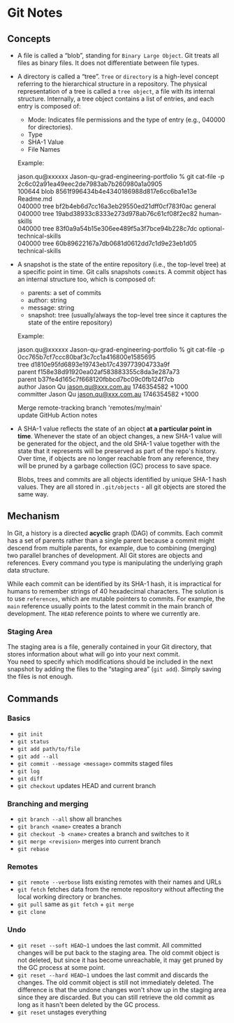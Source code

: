 # Git Notes

## Concepts
- A file is called a “blob”, standing for `Binary Large Object`. Git treats all files as binary files. It does not differentiate between file types.

- A directory is called a “tree”. `Tree` or `directory` is a high-level concept referring to the hierarchical structure in a repository. The physical representation of a tree is called a `tree object`, a file with its internal structure. Internally, a tree object contains a list of entries, and each entry is composed of:
  - Mode: Indicates file permissions and the type of entry (e.g., 040000 for directories).
  - Type
  - SHA-1 Value
  - File Names

  Example:

  jason.qu@xxxxxx Jason-qu-grad-engineering-portfolio % git cat-file -p 2c6c02a91ea49eec2de7983ab7b260980a1a0905  
  100644 blob 8561f996434b4e4340186988d817e6cc6ba1e13e    Readme.md  
  040000 tree bf2b4eb6d7cc16a3eb29550ed21dff0cf783f0ac    general  
  040000 tree 19abd38933c8333e273d978ab76c61cf08f2ec82    human-skills  
  040000 tree 83f0a9a54b15e306ee489f5a3f7bce94b228c7dc    optional-technical-skills  
  040000 tree 60b89622167a7db0681d0612dd7c1d9e23eb1d05    technical-skills  

- A snapshot is the state of the entire repository (i.e., the top-level tree) at a specific point in time. Git calls snapshots `commit`s. A commit object has an internal structure too, which is composed of:
  - parents: a set of commits
  - author: string
  - message: string
  - snapshot: tree (usually/always the top-level tree since it captures the state of the entire repository)

  Example:

  jason.qu@xxxxxx Jason-qu-grad-engineering-portfolio % git cat-file -p 0cc765b7cf7ccc80baf3c7cc1a416800e1585695  
  tree d1810e95fd6893e19743eb17c439773904733a9f  
  parent f158e38d91920ea02af583883355c8da3e287a73  
  parent b37fe4d165c7f668120fbbcd7bc09c0fb124f7cb  
  author Jason Qu <jason.qu@xxx.com.au> 1746354582 +1000  
  committer Jason Qu <jason.qu@xxx.com.au> 1746354582 +1000  

  Merge remote-tracking branch 'remotes/my/main'  
  update GitHub Action notes  

- A SHA-1 value reflects the state of an object **at a particular point in time**. Whenever the state of an object changes, a new SHA-1 value will be generated for the object, and the old SHA-1 value together with the state that it represents will be preserved as part of the repo's history. Over time, if objects are no longer reachable from any reference, they will be pruned by a garbage collection (GC) process to save space.

  Blobs, trees and commits are all objects identified by unique SHA-1 hash values. They are all stored in `.git/objects` - all git objects are stored the same way.

## Mechanism
In Git, a history is a directed **acyclic** graph (DAG) of commits. Each commit has a set of parents rather than a single parent because a commit might descend from multiple parents, for example, due to combining (merging) two parallel branches of development. All Git stores are objects and references. Every command you type is manipulating the underlying graph data structure.

While each commit can be identified by its SHA-1 hash, it is impractical for humans to remember strings of 40 hexadecimal characters. The solution is to use `references`, which are mutable pointers to commits. For example, the `main` reference usually points to the latest commit in the main branch of development. The `HEAD` reference points to where we currently are.

### Staging Area
The staging area is a file, generally contained in your Git directory, that stores information about what will go into your next commit.  
You need to specify which modifications should be included in the next snapshot by adding the files to the “staging area” (`git add`). Simply saving the files is not enough.

## Commands
### Basics
- `git init`
- `git status`
- `git add path/to/file`
- `git add --all`
- `git commit --message <message>` commits staged files
- `git log`
- `git diff`
- `git checkout` updates HEAD and current branch

### Branching and merging
- `git branch --all` show all branches
- `git branch <name>` creates a branch
- `git checkout -b <name>` creates a branch and switches to it
- `git merge <revision>` merges into current branch
- `git rebase`

### Remotes
- `git remote --verbose` lists existing remotes with their names and URLs
- `git fetch` fetches data from the remote repository without affecting the local working directory or branches.
- `git pull` same as `git fetch` + `git merge`
- `git clone`

### Undo
- `git reset --soft HEAD~1` undoes the last commit. All committed changes will be put back to the staging area. The old commit object is not deleted, but since it has become unreachable, it may get pruned by the GC process at some point.
- `git reset --hard HEAD~1` undoes the last commit and discards the changes. The old commit object is still not immediately deleted. The difference is that the undone changes won't show up in the staging area since they are discarded. But you can still retrieve the old commit as long as it hasn't been deleted by the GC process.
- `git reset` unstages everything